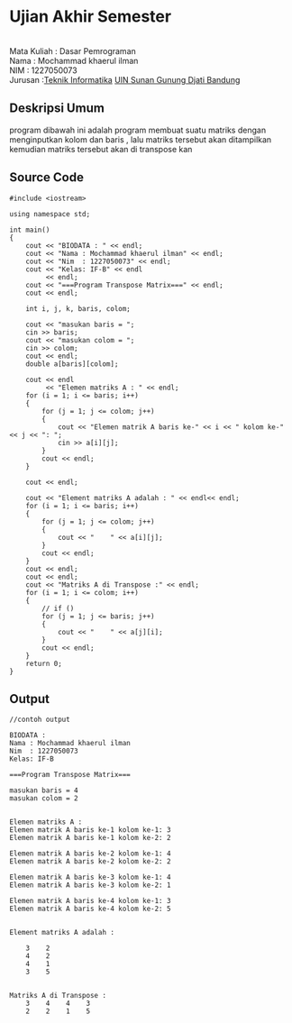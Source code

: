 # Ujian Akhir Semester 
<br>Mata Kuliah 	: Dasar Pemrograman
<br> Nama		      : Mochammad khaerul ilman
<br>NIM		        :	1227050073
<br>Jurusan	    	:[Teknik Informatika](http://if.uinsgd.ac.id/) [UIN Sunan Gunung Djati Bandung](https://uinsgd.ac.id/) 

## Deskripsi Umum
program dibawah ini adalah program membuat suatu matriks dengan menginputkan kolom dan baris , lalu matriks tersebut akan ditampilkan kemudian matriks tersebut akan di transpose kan


## Source Code

```
#include <iostream>
  
using namespace std;
  
int main()
{
    cout << "BIODATA : " << endl;
    cout << "Nama : Mochammad khaerul ilman" << endl;
    cout << "Nim  : 1227050073" << endl;
    cout << "Kelas: IF-B" << endl
         << endl;
    cout << "===Program Transpose Matrix===" << endl;
    cout << endl;

    int i, j, k, baris, colom;

    cout << "masukan baris = ";
    cin >> baris;
    cout << "masukan colom = ";
    cin >> colom;
    cout << endl;
    double a[baris][colom];

    cout << endl
         << "Elemen matriks A : " << endl;
    for (i = 1; i <= baris; i++)
    {
        for (j = 1; j <= colom; j++)
        {
            cout << "Elemen matrik A baris ke-" << i << " kolom ke-" << j << ": ";
            cin >> a[i][j];
        }
        cout << endl;
    }

    cout << endl;

    cout << "Element matriks A adalah : " << endl<< endl;
    for (i = 1; i <= baris; i++)
    {
        for (j = 1; j <= colom; j++)
        {
            cout << "    " << a[i][j];
        }
        cout << endl;
    }
    cout << endl;
    cout << endl;
    cout << "Matriks A di Transpose :" << endl;
    for (i = 1; i <= colom; i++)
    {
        // if ()
        for (j = 1; j <= baris; j++)
        {
            cout << "    " << a[j][i];
        }
        cout << endl;
    }
    return 0;
}
```

## Output
```
//contoh output

BIODATA : 
Nama : Mochammad khaerul ilman
Nim  : 1227050073
Kelas: IF-B

===Program Transpose Matrix===

masukan baris = 4
masukan colom = 2


Elemen matriks A : 
Elemen matrik A baris ke-1 kolom ke-1: 3
Elemen matrik A baris ke-1 kolom ke-2: 2

Elemen matrik A baris ke-2 kolom ke-1: 4
Elemen matrik A baris ke-2 kolom ke-2: 2

Elemen matrik A baris ke-3 kolom ke-1: 4
Elemen matrik A baris ke-3 kolom ke-2: 1

Elemen matrik A baris ke-4 kolom ke-1: 3
Elemen matrik A baris ke-4 kolom ke-2: 5


Element matriks A adalah : 

    3    2
    4    2
    4    1
    3    5


Matriks A di Transpose :
    3    4    4    3
    2    2    1    5

```




